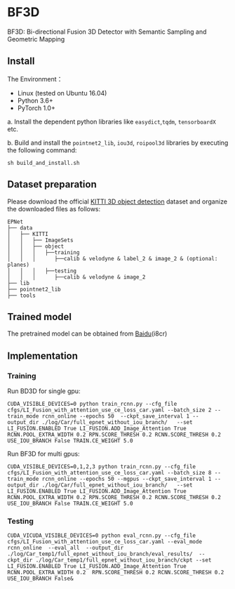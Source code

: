 # BF3D
BF3D: Bi-directional Fusion 3D Detector with Semantic Sampling and
Geometric Mapping
## Install
The Environment：
* Linux (tested on Ubuntu 16.04)
* Python 3.6+
* PyTorch 1.0+

a. Install the dependent python libraries like `easydict`,`tqdm`, `tensorboardX ` etc.

b. Build and install the `pointnet2_lib`, `iou3d`, `roipool3d` libraries by executing the following command:
```shell
sh build_and_install.sh
```

## Dataset preparation
Please download the official [KITTI 3D object detection](http://www.cvlibs.net/datasets/kitti/eval_object.php?obj_benchmark=3d) dataset and organize the downloaded files as follows: 
```
EPNet
├── data
│   ├── KITTI
│   │   ├── ImageSets
│   │   ├── object
│   │   │   ├──training
│   │   │      ├──calib & velodyne & label_2 & image_2 & (optional: planes)
│   │   │   ├──testing
│   │   │      ├──calib & velodyne & image_2
├── lib
├── pointnet2_lib
├── tools
```
## Trained model
The pretrained model can be obtained from [Baidu](https://pan.baidu.com/s/1RQznrCOimCpPUjPGOwgC9Q)(i8cr)

## Implementation
### Training
Run BD3D for single gpu:
```shell
CUDA_VISIBLE_DEVICES=0 python train_rcnn.py --cfg_file cfgs/LI_Fusion_with_attention_use_ce_loss_car.yaml --batch_size 2 --train_mode rcnn_online --epochs 50  --ckpt_save_interval 1 --output_dir ./log/Car/full_epnet_without_iou_branch/   --set LI_FUSION.ENABLED True LI_FUSION.ADD_Image_Attention True RCNN.POOL_EXTRA_WIDTH 0.2 RPN.SCORE_THRESH 0.2 RCNN.SCORE_THRESH 0.2  USE_IOU_BRANCH False TRAIN.CE_WEIGHT 5.0

```
Run BF3D for multi gpus:
```shell
CUDA_VISIBLE_DEVICES=0,1,2,3 python train_rcnn.py --cfg_file cfgs/LI_Fusion_with_attention_use_ce_loss_car.yaml --batch_size 8 --train_mode rcnn_online --epochs 50 --mgpus --ckpt_save_interval 1 --output_dir ./log/Car/full_epnet_without_iou_branch/   --set LI_FUSION.ENABLED True LI_FUSION.ADD_Image_Attention True RCNN.POOL_EXTRA_WIDTH 0.2 RPN.SCORE_THRESH 0.2 RCNN.SCORE_THRESH 0.2  USE_IOU_BRANCH False TRAIN.CE_WEIGHT 5.0

```
### Testing
```shell
CUDA_VICUDA_VISIBLE_DEVICES=0 python eval_rcnn.py --cfg_file cfgs/LI_Fusion_with_attention_use_ce_loss_car.yaml --eval_mode rcnn_online  --eval_all  --output_dir ./log/Car_temp1/full_epnet_without_iou_branch/eval_results/  --ckpt_dir ./log/Car_temp1/full_epnet_without_iou_branch/ckpt --set  LI_FUSION.ENABLED True LI_FUSION.ADD_Image_Attention True RCNN.POOL_EXTRA_WIDTH 0.2  RPN.SCORE_THRESH 0.2 RCNN.SCORE_THRESH 0.2  USE_IOU_BRANCH False&
```








